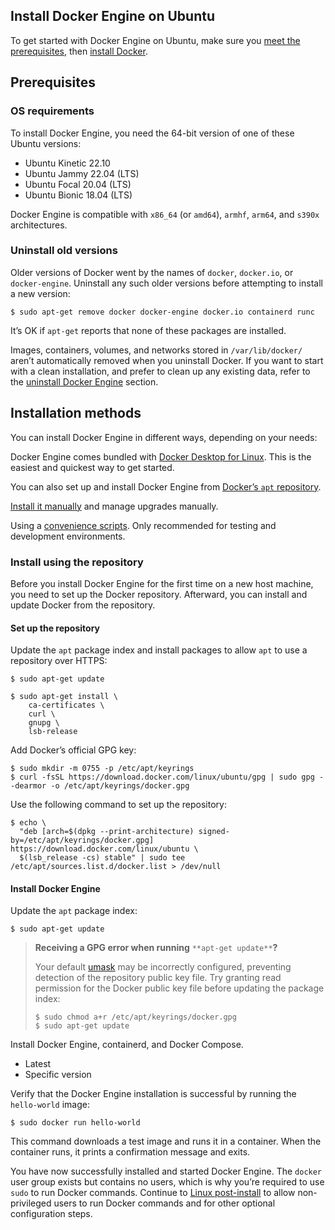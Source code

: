 ## Install Docker Engine on Ubuntu

To get started with Docker Engine on Ubuntu, make sure you [meet the prerequisites](https://docs.docker.com/engine/install/ubuntu/#prerequisites), then [install Docker](https://docs.docker.com/engine/install/ubuntu/#installation-methods).

## Prerequisites

### OS requirements

To install Docker Engine, you need the 64-bit version of one of these Ubuntu versions:

*   Ubuntu Kinetic 22.10
*   Ubuntu Jammy 22.04 (LTS)
*   Ubuntu Focal 20.04 (LTS)
*   Ubuntu Bionic 18.04 (LTS)

Docker Engine is compatible with `x86_64` (or `amd64`), `armhf`, `arm64`, and `s390x` architectures.

### Uninstall old versions

Older versions of Docker went by the names of `docker`, `docker.io`, or `docker-engine`. Uninstall any such older versions before attempting to install a new version:

```plaintext
$ sudo apt-get remove docker docker-engine docker.io containerd runc
```

It’s OK if `apt-get` reports that none of these packages are installed.

Images, containers, volumes, and networks stored in `/var/lib/docker/` aren’t automatically removed when you uninstall Docker. If you want to start with a clean installation, and prefer to clean up any existing data, refer to the [uninstall Docker Engine](https://docs.docker.com/engine/install/ubuntu/#uninstall-docker-engine) section.

## Installation methods

You can install Docker Engine in different ways, depending on your needs:

Docker Engine comes bundled with [Docker Desktop for Linux](https://docs.docker.com/desktop/install/linux-install/). This is the easiest and quickest way to get started.

You can also set up and install Docker Engine from [Docker’s `apt` repository](https://docs.docker.com/engine/install/ubuntu/#install-using-the-repository).

[Install it manually](https://docs.docker.com/engine/install/ubuntu/#install-from-a-package) and manage upgrades manually.

Using a [convenience scripts](https://docs.docker.com/engine/install/ubuntu/#install-using-the-convenience-script). Only recommended for testing and development environments.

### Install using the repository

Before you install Docker Engine for the first time on a new host machine, you need to set up the Docker repository. Afterward, you can install and update Docker from the repository.

#### Set up the repository

Update the `apt` package index and install packages to allow `apt` to use a repository over HTTPS:

```plaintext
$ sudo apt-get update

$ sudo apt-get install \
    ca-certificates \
    curl \
    gnupg \
    lsb-release
```

Add Docker’s official GPG key:

```plaintext
$ sudo mkdir -m 0755 -p /etc/apt/keyrings
$ curl -fsSL https://download.docker.com/linux/ubuntu/gpg | sudo gpg --dearmor -o /etc/apt/keyrings/docker.gpg
```

Use the following command to set up the repository:

```plaintext
$ echo \
  "deb [arch=$(dpkg --print-architecture) signed-by=/etc/apt/keyrings/docker.gpg] https://download.docker.com/linux/ubuntu \
  $(lsb_release -cs) stable" | sudo tee /etc/apt/sources.list.d/docker.list > /dev/null
```

#### Install Docker Engine

Update the `apt` package index:

```plaintext
$ sudo apt-get update
```

> **Receiving a GPG error when running** `**apt-get update**`**?**
> 
> Your default [umask](https://en.wikipedia.org/wiki/Umask) may be incorrectly configured, preventing detection of the repository public key file. Try granting read permission for the Docker public key file before updating the package index:
> 
> ```plaintext
> $ sudo chmod a+r /etc/apt/keyrings/docker.gpg
> $ sudo apt-get update
> ```

Install Docker Engine, containerd, and Docker Compose.

*   Latest
*   Specific version

Verify that the Docker Engine installation is successful by running the `hello-world` image:

```plaintext
$ sudo docker run hello-world
```

This command downloads a test image and runs it in a container. When the container runs, it prints a confirmation message and exits.


You have now successfully installed and started Docker Engine. The `docker` user group exists but contains no users, which is why you’re required to use `sudo` to run Docker commands. Continue to [Linux post-install](https://docs.docker.com/engine/install/linux-postinstall/) to allow non-privileged users to run Docker commands and for other optional configuration steps.